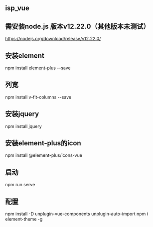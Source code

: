 ## isp_vue
## 需安装node.js 版本v12.22.0（其他版本未测试）
https://nodejs.org/download/release/v12.22.0/
## 安装element
npm install element-plus --save
## 列宽
npm install v-fit-columns --save
## 安装jquery
npm install jquery
## 安装element-plus的icon
npm install @element-plus/icons-vue
## 启动
npm run serve
## 配置
npm install -D unplugin-vue-components unplugin-auto-import
npm i element-theme -g